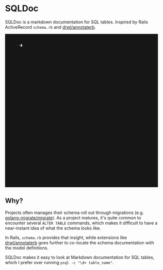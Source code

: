 # SQLDoc

SQLDoc is a markdown documentation for SQL tables. Inspired by Rails ActiveRecord `schema.rb` and [drwl/annotaterb](https://github.com/drwl/annotaterb).

![Demo of SQLDoc](demo/demo.gif)

## Why?

Projects often manages their schema roll out through migrations (e.g. [golang-migrate/migrate](https://github.com/golang-migrate/migrate)). As a project matures, it's quite common to encounter several `ALTER TABLE` commands, which makes it difficult to have a near-instant idea of what the schema looks like.

In Rails, `schema.rb` provides that insight, while extensions like [drwl/annotaterb](https://github.com/drwl/annotaterb) goes further to co-locate the schema documentation with the model definitions.

SQLDoc makes it easy to look at Markdown documentation for SQL tables, which I prefer over running `psql -c "\d+ table_name"`.
